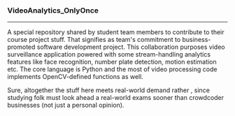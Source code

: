 ### VideoAnalytics_OnlyOnce ###
<hr/>
<p> A special repository shared by student team members to contribute to their course project stuff. That signifies as team's commitment to business-promoted software development project. This collaboration purposes video surveillance application powered with some stream-handling analytics features like face recognition, number plate detection, motion estimation etc. The core language is Python and the most of video processing code implements OpenCV-defined functions as well. </p><p>Sure, altogether the stuff here meets real-world demand rather , since studying folk must look ahead a real-world exams sooner than crowdcoder businesses (not just a personal opinion). </p>       
